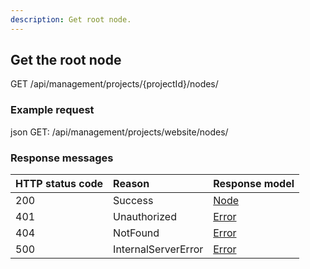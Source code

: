 ```yaml
---
description: Get root node.
---
```

## Get the root node

<span class="label label--get">GET</span> /api/management/projects/{projectId}/nodes/

### Example request

json
GET: /api/management/projects/website/nodes/


### Response messages

| HTTP status code | Reason | Response model |
|:-|:-|:-|
| 200 | Success | [Node](/model/node.md) |
| 401 | Unauthorized | [Error](/key-concepts/errors.md) |
| 404 | NotFound | [Error](/key-concepts/errors.md) |
| 500 | InternalServerError | [Error](/key-concepts/errors.md) |

